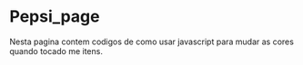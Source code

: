 # Pepsi_page

Nesta pagina contem codigos de como usar javascript para mudar as cores quando tocado me itens.
